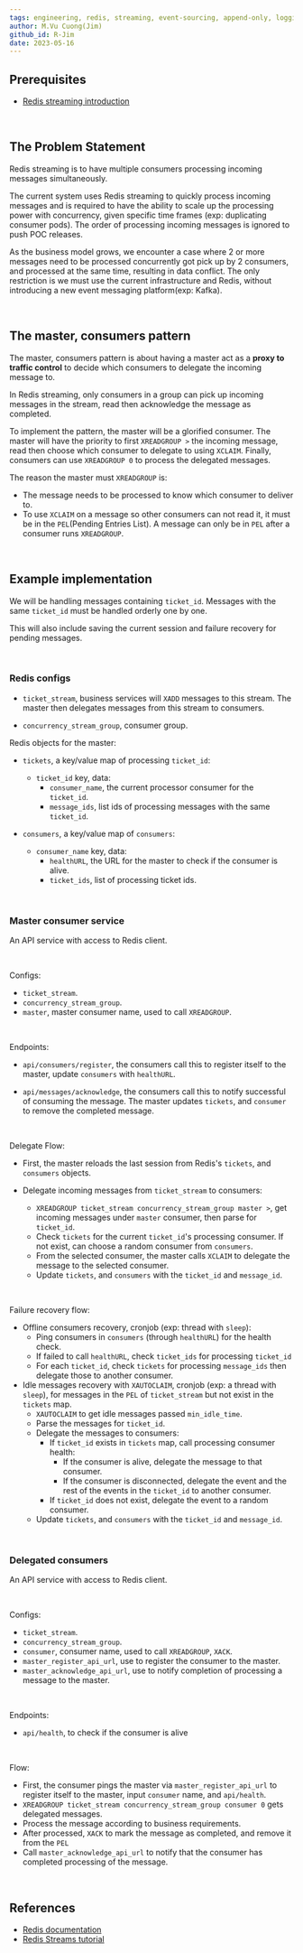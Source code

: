 ```yaml
---
tags: engineering, redis, streaming, event-sourcing, append-only, logging, messaging, concurrency
author: M.Vu Cuong(Jim)
github_id: R-Jim
date: 2023-05-16
---
```


## Prerequisites
- [Redis streaming introduction](https://brain.d.foundation/Engineering/Redis+streaming)

<br/>

## The Problem Statement

Redis streaming is to have multiple consumers processing incoming messages simultaneously. 

The current system uses Redis streaming to quickly process incoming messages and is required to have the ability to scale up the processing power with concurrency, given specific time frames (exp: duplicating consumer pods). The order of processing incoming messages is ignored to push POC releases.

As the business model grows, we encounter a case where 2 or more messages need to be processed concurrently got pick up by 2 consumers, and processed at the same time, resulting in data conflict. The only restriction is we must use the current infrastructure and Redis, without introducing a new event messaging platform(exp: Kafka). 

<br/>

## The master, consumers pattern

The master, consumers pattern is about having a master act as a **proxy to traffic control** to decide which consumers to delegate the incoming message to.

In Redis streaming, only consumers in a group can pick up incoming messages in the stream, read then acknowledge the message as completed.

To implement the pattern, the master will be a glorified consumer. The master will have the priority to first `XREADGROUP >` the incoming message, read then choose which consumer to delegate to using `XCLAIM`. Finally, consumers can use `XREADGROUP 0` to process the delegated messages.

The reason the master must `XREADGROUP` is: 
- The message needs to be processed to know which consumer to deliver to. 
- To use `XCLAIM` on a message so other consumers can not read it, it must be in the `PEL`(Pending Entries List). A message can only be in `PEL` after a consumer runs `XREADGROUP`.

<br/>

## Example implementation

We will be handling messages containing `ticket_id`. Messages with the same `ticket_id` must be handled orderly one by one.

This will also include saving the current session and failure recovery for pending messages.

<br/>

### Redis configs

- `ticket_stream`, business services will `XADD` messages to this stream. The master then delegates messages from this stream to consumers.

- `concurrency_stream_group`, consumer group.

Redis objects for the master:

- `tickets`, a key/value map of processing `ticket_id`:
    - `ticket_id` key, data:
        - `consumer_name`, the current processor consumer for the `ticket_id`.
        - `message_ids`, list ids of processing messages with the same `ticket_id`.

- `consumers`, a key/value map of `consumers`:
    - `consumer_name` key, data:
        - `healthURL`, the URL for the master to check if the consumer is alive.
        - `ticket_ids`, list of processing ticket ids.


<br/>

### Master consumer service 
An API service with access to Redis client.

<br/>

Configs:
- `ticket_stream`.
- `concurrency_stream_group`.
- `master`, master consumer name, used to call `XREADGROUP`.

<br/>

Endpoints:

- `api/consumers/register`, the consumers call this to register itself to the master, update `consumers` with `healthURL`.

- `api/messages/acknowledge`, the consumers call this to notify successful of consuming the message. The master updates `tickets`, and `consumer` to remove the completed message.

<br/>

Delegate Flow:

- First, the master reloads the last session from Redis's `tickets`, and `consumers` objects.

- Delegate incoming messages from `ticket_stream` to consumers:
    - `XREADGROUP ticket_stream concurrency_stream_group master >`, get incoming messages under `master` consumer, then parse for `ticket_id`.
    - Check `tickets` for the current `ticket_id`'s processing consumer. If not exist, can choose a random consumer from `consumers`.
    - From the selected consumer, the master calls `XCLAIM` to delegate the message to the selected consumer.
    - Update `tickets`, and `consumers` with the `ticket_id` and `message_id`.

<br/>

Failure recovery flow:

- Offline consumers recovery, cronjob (exp: thread with `sleep`):
    - Ping consumers in `consumers` (through `healthURL`) for the health check.
    - If failed to call `healthURL`, check `ticket_ids` for processing `ticket_id`
    - For each `ticket_id`, check `tickets` for processing `message_ids` then delegate those to another consumer.
- Idle messages recovery with `XAUTOCLAIM`, cronjob (exp: a thread with `sleep`), for messages in the `PEL` of `ticket_stream` but not exist in the `tickets` map.
    - `XAUTOCLAIM` to get idle messages passed `min_idle_time`.
    - Parse the messages for `ticket_id`.
    - Delegate the messages to consumers:
        - If `ticket_id` exists in `tickets` map, call processing consumer health:
            - If the consumer is alive, delegate the message to that consumer.
            - If the consumer is disconnected, delegate the event and the rest of the events in the `ticket_id` to another consumer.
        - If `ticket_id` does not exist, delegate the event to a random consumer.
    - Update `tickets`, and `consumers` with the `ticket_id` and `message_id`.

<br/>

### Delegated consumers
An API service with access to Redis client.

<br/>

Configs:

- `ticket_stream`.
- `concurrency_stream_group`.
- `consumer`, consumer name, used to call `XREADGROUP`, `XACK`.
- `master_register_api_url`, use to register the consumer to the master.
- `master_acknowledge_api_url`, use to notify completion of processing a message to the master.

<br/>

Endpoints:

- `api/health`, to check if the consumer is alive

<br/>

Flow:

- First, the consumer pings the master via `master_register_api_url` to register itself to the master, input `consumer` name, and `api/health`.
- `XREADGROUP ticket_stream concurrency_stream_group consumer 0` gets delegated messages.
- Process the message according to business requirements.
- After processed, `XACK` to mark the message as completed, and remove it from the `PEL`
- Call `master_acknowledge_api_url` to notify that the consumer has completed processing of the message.

<br/>

## References

- [Redis documentation](https://redis.io/docs/)
- [Redis Streams tutorial](https://redis.io/docs/data-types/streams-tutorial/)
